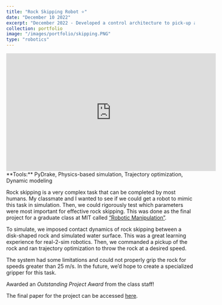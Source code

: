 ```yaml
---
title: "Rock Skipping Robot ⭐"
date: "December 10 2022"
excerpt: "December 2022 - Developed a control architecture to pick-up a rock from a known location and skip it across water. The system was implemented and tested in a custom physics-based simulator."
collection: portfolio
image: "/images/portfolio/skipping.PNG"
type: "robotics"
---
```


<iframe width="560" height="315" src="https://www.youtube.com/embed/6xeFivpRMuo" title="YouTube video player" frameborder="0" allow="accelerometer; autoplay; clipboard-write; encrypted-media; gyroscope; picture-in-picture; web-share" allowfullscreen></iframe>

<br>
**Tools:** PyDrake, Physics-based simulation, Trajectory optimization, Dynamic modeling

Rock skipping is a very complex task that can be completed by most humans. My classmate and I wanted to see if we could get a robot to mimic this task in simulation. Then, we could rigorously test which parameters were most important for effective rock skipping. This was done as the final project for a graduate class at MIT called [“Robotic Manipulation”](https://manipulation.mit.edu).

To simulate, we imposed contact dynamics of rock skipping between a disk-shaped rock and simulated water surface. This was a great learning experience for real-2-sim robotics. Then, we commanded a pickup of the rock and ran trajectory optimization to throw the rock at a desired speed.

The system had some limitations and could not properly grip the rock for speeds greater than 25 m/s. In the future, we’d hope to create a specialized gripper for this task.

Awarded an <i>Outstanding Project Award</i> from the class staff!

The final paper for the project can be accessed [here](https://arxiv.org/pdf/2310.14492.pdf).